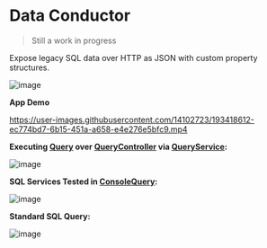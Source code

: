 # Data Conductor

> Still a work in progress

Expose legacy SQL data over HTTP as JSON with custom property structures.

![image](https://user-images.githubusercontent.com/14102723/194561746-3c90385b-c3d4-46ce-8743-f84adc6d090e.png)

**App Demo**

https://user-images.githubusercontent.com/14102723/193418612-ec774bd7-6b15-451a-a658-e4e276e5bfc9.mp4

**Executing [Query](./src/server/Conductor.Models/Entities/Query.cs) over [QueryController](./src/server/Conductor.Api/Controllers/QueryController.cs) via [QueryService](./src/server/Conductor.Services/Api/QueryService.cs):**

![image](https://user-images.githubusercontent.com/14102723/194567549-59b200f5-2191-430d-a452-5c87f54a5c50.png)

**SQL Services Tested in [ConsoleQuery](./src/samples/ConsoleQuery/):**

![image](https://user-images.githubusercontent.com/14102723/194566599-30d863dc-42ba-4d1c-bdd2-75e3991988bd.png)

**Standard SQL Query:**

![image](https://user-images.githubusercontent.com/14102723/194565553-b09a0cf9-1887-4ee5-ba5d-ae0f80ec7b25.png)
